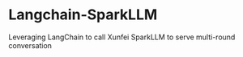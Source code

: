 # Langchain-SparkLLM
Leveraging LangChain to call Xunfei SparkLLM to serve multi-round conversation
